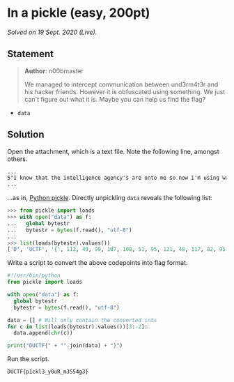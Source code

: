 # In a pickle (easy, 200pt)

_Solved on 19 Sept. 2020 (Live)._

## Statement

> **Author**: n00bmaster
>
> We managed to intercept communication between und3rm4t3r and his hacker friends. However it is obfuscated using
> something. We just can't figure out what it is. Maybe you can help us find the flag?

- `data`

## Solution

Open the attachment, which is a text file. Note the following line, amongst others.

```txt
...
S"I know that the intelligence agency's are onto me so now i'm using ways to evade them: I am just glad that you know how to use pickle. Anyway the flag is "
...
```

...as in, [Python pickle](https://docs.python.org/3/library/pickle.html). Directly unpickling `data` reveals the
following list:

```py
>>> from pickle import loads
>>> with open("data") as f:
...   global bytestr
...   bytestr = bytes(f.read(), "utf-8")
...
>>> list(loads(bytestr).values())
['D', 'UCTF', '{', 112, 49, 99, 107, 108, 51, 95, 121, 48, 117, 82, 95, 109, 51, 53, 53, 52, 103, 51, '}', "I know that the intelligence agency's are onto me so now i'm using ways to evade them: I am just glad that you know how to use pickle. Anyway the flag is "]
```

Write a script to convert the above codepoints into flag format.

```py
#!/usr/bin/python
from pickle import loads

with open("data") as f:
  global bytestr
  bytestr = bytes(f.read(), "utf-8")

data = [] # Will only contain the converted ints
for c in list(loads(bytestr).values())[3:-2]:
  data.append(chr(c))

print("DUCTF{" + "".join(data) + "}")
```

Run the script.

```txt
DUCTF{p1ckl3_y0uR_m3554g3}
```
